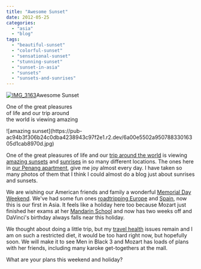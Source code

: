 ```yaml
---
title: "Awesome Sunset"
date: 2012-05-25
categories: 
  - "asia"
  - "blog"
tags: 
  - "beautiful-sunset"
  - "colorful-sunset"
  - "sensational-sunset"
  - "stunning-sunset"
  - "sunset-in-asia"
  - "sunsets"
  - "sunsets-and-sunrises"
---
```


[](https://pub-ac94b3f306b24c0dba4238943c97f2e1.r2.dev/6a00e5502a950788330168ebc49ad0970c-150x150-1.jpg)[![IMG_3163](https://pub-ac94b3f306b24c0dba4238943c97f2e1.r2.dev/2025/09/6a00e5502a950788330168ebc75fdb970c-150x150.jpg "IMG_3163")](https://pub-ac94b3f306b24c0dba4238943c97f2e1.r2.dev/6a00e5502a950788330168ebc75fdb970c-150x150.jpg)Awesome Sunset  
  
One of the great pleasures  
of life and our trip around  
the world is viewing amazing

<!--more--> ![amazing sunset](https://pub-ac94b3f306b24c0dba4238943c97f2e1.r2.dev/6a00e5502a95078833016305d1cab8970d.jpg)  
  
  
One of the great pleasures of life and our [trip around the world](https://pub-ac94b3f306b24c0dba4238943c97f2e1.r2.dev/2012/01/amazing-family-world-tour.html#more "trip around the world") is viewing [amazing sunsets](https://pub-ac94b3f306b24c0dba4238943c97f2e1.r2.dev/2010/03/family-travel-photo-spain-family-travel-sunset-on-road-trip-in-europe-andalusia-4hww-rolf-potts-tim-.html "amazing sunsets") and [sunrises](https://pub-ac94b3f306b24c0dba4238943c97f2e1.r2.dev/2011/11/beautiful-sunrises-and-sunsets.html "sunrises and sunsets") in so many different locations. The ones here in [our Penang apartment](https://pub-ac94b3f306b24c0dba4238943c97f2e1.r2.dev/2012/03/finding-a-vacation-rental-apartment-in-penang-2.html "Our penang apartment"), give me joy almost every day. I have taken so many photos of them that I think I could almost do a blog just about sunrises and sunsets.  
  
We are wishing our American friends and family a wonderful [Memorial Day Weekend](https://pub-ac94b3f306b24c0dba4238943c97f2e1.r2.dev/2007/05/italian-memoria.html "Memorial day weekend"). We've had some fun ones [roadtripping Europe](https://pub-ac94b3f306b24c0dba4238943c97f2e1.r2.dev/2009/06/-6-month-european-family-road-trip-09.html "road-tripping europe") and [Spain](https://pub-ac94b3f306b24c0dba4238943c97f2e1.r2.dev/2011/05/best-southern-spain-holiday.html "Spain vacation"), now this is our first in Asia. It feels like a holiday here too because Mozart just finished her exams at her [Mandarin School](https://pub-ac94b3f306b24c0dba4238943c97f2e1.r2.dev/2011/01/only-american-girl-in-an-all-mandarin-school-chinese-immersion-in-language-culture-through-school.html "Mandarin school") and now has two weeks off and DaVinci's birthday always falls near this holiday.  
  
We thought about doing a little trip, but my [travel health](https://pub-ac94b3f306b24c0dba4238943c97f2e1.r2.dev/2012/04/health-organic-raw-foods-and-travel.html "travel health") issues remain and I am on such a restricted diet, it would be too hard right now, but hopefully soon. We will make it to see Men in Black 3 and Mozart has loads of plans with her friends, including many karoke get-togethers at the mall.  
  
What are your plans this weekend and holiday?
